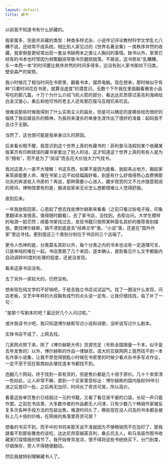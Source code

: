 ```yaml
---
layout: default
title: 藏书
---
```



以前我不知道书有什么好藏的。

我家属多，但是并非藏的类型：种类多样式杂，小说传记评论教材科学文学乱七八糟不说，还经常不成系统。相比别人家见过的《世界名著全集》一类秩序井然的收藏，我家倒是更经常出现一套丛书缺两本之类让人胸闷的事情。缺书以外，家里已经有的书本也时常因为频繁翻阅导致书页磨损脱落。不屑说，这书房处“乱糟糟，东一本西一本”的时间要比秩序井然的时间多得多，远没有别人家书架四下归类，壁垒森严的架势。

我小时候花了相当时间在书房里，翻看书本，摆弄电脑。现在想来，那时候似乎有种“只要时间花在书房，就算没虚度”的潜意识。无数个下午我在里面翻看雅舍小品写吃的那几篇，十万个为什么介绍飞机火箭的部分，看达达尼昂穿过英吉利海峡给白金汉堡心，桑丘和他可怜的老主人还有那匹瘦马互相坑来坑去。

很难说那些时候我得到了什么实用主义的益处，但是可以确定的是哪些经历很好的锻炼了我自娱自乐的精神，为我将来漫长的单身生涯作出了很好的准备：起码我不会过于无聊。

当然了，这也很可能是我单身过久的原因。

后来看长眠不醒，我意识到这个世界上真的有藏书的：菲利普马洛假扮某个收藏某版某页有印刷错误的藏书家套出了别人的话，这才知道这个世界上真的有些人是为乐“拥有”，而不是为了“阅读”而去花大价钱大力气找书。

我对这类人一直不大理解：书这东西，如果不是因为能看，放起来占地方，搬起家来简直能要人命，堆在书架上远不如挂幅画好看，到底有什么好值得熬心血费佛那功夫的奔波收入书房的？再说，那种需要小心进入，踱步观赏的又不允许随意取阅的房间，博物馆里有的是，搬进自家来无论怎么想都很难让人觉得舒服。

直到后来。

一年我放假回家，心思起了想去找些博尔赫斯来看看（之前只看过些电子版，印象里翻译水准很高，值得随时翻看）。去了家书店，没找到。去柜台问，大学生模样的电源一脸茫然；顺着书架找过去，发现书籍只按照某种莫名其妙的推荐类别摆放。要找博尔赫斯，搞不清到底是去“经典文学”类，“小说”类，还是在“国外作家”里边寻找。更别提这三个类别分别位于书店的三个远端了。

更令人伤神的是，分类莫名其妙以外，每个分类之内的书本也没有一定道理可言，只是单纯的堆在一起。书店里跑了几个来回，逐本确认，直到看见什么文字都脑内自动调转90度的处理的程度，还是没发现。

看来这家书店没有。

去了另外一家较大的，仍然没有。

想来现在纯文学的不好销吧，于是去独立书店试试运气。找了一圈没什么发现，问店老板，文艺中年样的大叔胸有成竹的点头说一定有，让我仔细找找，临了补了一句：

“是那个写剧本的吧？最近好几个人问过呢。”

或许我读书少吧，我只知道博尔赫斯写过小说和诗歌，没听说写过什么剧本。


实体书店不成了，上网去找。

几家网点照下来，除了《博尔赫斯大传》货源充足（号称全国限量一千本，似乎是去年发售的）以外，博尔赫斯的作品一律缺货。诺大的互联网网上竟然找不到一本名作家小说集，让我不禁觉得钥匙小时候在书房里的时候少看点杂书多写点作业，一定不至于现在智商如此堪忧连本书都找不到。

连翻几个网站，终于找到一家有货的，但是售价都是几十倍于原价。几十个卖家清一色如此，让人非常不解。直到一个买家善意标出：博尔赫斯的国内版权99年引进之后首印一批，之后再无加印，时间长了奇货可居，所以高价。

看着这些单页售价已经超过一元的书籍，又看了看日渐干瘪的口袋，长叹一声只能作罢。之前在书店里，大多数作者的作品都无人问津，只有少数几个畅销作家被反复多次各种手段方法的包装出售。难道时间久了，哪些现在没人问及的书本都会被标上几十倍的价格，在网络的角落里奇货可居？

想看的书买不到，而手中的书将来那天说不准就因为不够畅销而不在加印了，那我就看不到那些雅舍的谈吃，达达尼昂穿越英吉利，桑丘坑主人，和马洛装作图书收藏家打探情报的情节了。我开始脊背发凉，恨不得将这些书统统买下，分门别类，仔细保存，旁人不得随便翻动。

然后我就特别理解藏书人了。

